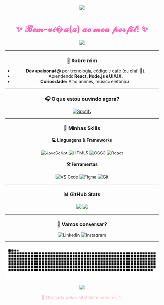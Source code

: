 <div align="center" style="width:100%; height:auto; background-image: url('https://i.pinimg.com/736x/9f/61/34/9f61344de25000ca4175073a203ca470.jpg'); background-size: cover; background-repeat: no-repeat; padding: 20px; border-radius: 10px;">
    <img src="https://media.giphy.com/media/v1.Y2lkPTc5MGI3NjExcWJ4eWZqYjV4d2VtY3F5bGJ5ZzV6ZzJ6ZzJ6ZzJ6ZzJ6ZzJ6ZzJ6Z3hyZGVnaW5nX2dpZg==" width="200px">
  <!-- Seu conteúdo aqui -->
 <h1 align="center" style="color:hotpink;">✨ 𝓑𝓮𝓶-𝓿𝓲�𝓪(𝓪) 𝓪𝓸 𝓶𝓮𝓾 𝓹𝓮𝓻𝓯𝓲𝓵! ✨</h1>
<p align="center"> 
  <img src="https://media.giphy.com/media/v1.Y2lkPTc5MGI3NjExcWJ4eWZqYjV4d2VtY3F5bGJ5ZzV6ZzJ6ZzJ6ZzJ6ZzJ6ZzJ6ZzJ6ZzJ6Z3hyZGVnaW5nX2dpZg==" width="300px">
</p>

---

### 🌷 **Sobre mim**  
- **Dev apaixonad@** por tecnologia, código e café (ou chá! 🍵).  
- Aprendendo **React, Node.js e UI/UX**.  
- **Curiosidade:** Amo animes, música eletônica.  

---

### 🎧 **O que estou ouvindo agora?**  
[![Spotify](https://spotify-github-profile.kittinanx.com/api/view?uid=31qd7t3n3pko2nu272rtnsswcd3a&cover_image=true&theme=novatorem&bar_color=ff69b4&bar_color_cover=true)](https://open.spotify.com/user/31qd7t3n3pko2nu272rtnsswcd3a)  


---

### 🌸 **Minhas Skills**  
#### 💻 **Linguagens & Frameworks**  
![JavaScript](https://img.shields.io/badge/-JavaScript-ff69b4?style=for-the-badge&logo=javascript&logoColor=white)
![HTML5](https://img.shields.io/badge/-HTML5-ff69b4?style=for-the-badge&logo=html5&logoColor=white)
![CSS3](https://img.shields.io/badge/-CSS3-ff69b4?style=for-the-badge&logo=css3&logoColor=white)
![React](https://img.shields.io/badge/-React-ff69b4?style=for-the-badge&logo=react&logoColor=white)  

#### 🛠️ **Ferramentas**  
![VS Code](https://img.shields.io/badge/-VSCode-ffb6c1?style=for-the-badge&logo=visual-studio-code&logoColor=white)
![Figma](https://img.shields.io/badge/-Figma-ffb6c1?style=for-the-badge&logo=figma&logoColor=white)
![Git](https://img.shields.io/badge/-Git-ffb6c1?style=for-the-badge&logo=git&logoColor=white)  

---

### 📊 **GitHub Stats**  
<div align="center">  
  <img src="https://github-readme-stats.vercel.app/api?username=animes-web&theme=rose_pine&show_icons=true&hide_border=true&count_private=true" width="48%">  
  <img src="https://github-readme-stats.vercel.app/api/top-langs/?username=Animes-web&theme=radical&hide_border=true&layout=compact" width="45%">  
</div>  

---

### 💌 **Vamos conversar?**  
[![LinkedIn](https://img.shields.io/badge/-LinkedIn-ff69b4?style=for-the-badge&logo=linkedin&logoColor=white)](https://www.linkedin.com/in/wenvel-kaique-989230310/)
[![Instagram](https://img.shields.io/badge/-Instagram-ff69b4?style=for-the-badge&logo=instagram&logoColor=white)](https://instagram.com/seu_user)  

---

<p align="center">
  <img src="https://github.com/Platane/snk/raw/output/github-contribution-grid-snake.svg" />
</p>

<p align="center">
  <img src="https://media.giphy.com/media/v1.Y2lkPTc5MGI3NjExYTJ0YjB0N3ZqYzB0N3ZqYzB0N3ZqYzB0N3ZqYzB0N3ZqYzB0N3ZqYzB0N3ZqYzB0N3ZqYzB0/giphy.gif" width="150px">
</p>

<p align="center" style="color:lightpink;">💖 Obrigada pela visita! Volte sempre~ ✨</p>

  
</div>
